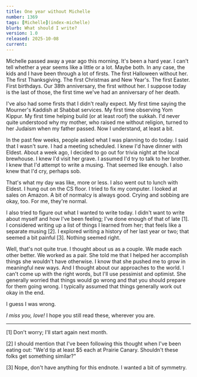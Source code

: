 ```yaml
---
title: One year without Michelle
number: 1369
tags: [Michelle](index-michelle)
blurb: What should I write?
version: 1.0
released: 2025-10-08
current: 
---
```

Michelle passed away a year ago this morning. It's been a hard year. I can't tell whether a year seems like a little or a lot. Maybe both. In any case, the kids and I have been through a lot of firsts. The first Halloween without her. The first Thanksgiving. The first Christmas and New Year's. The first Easter. First birthdays. Our 38th anniversary, the first without her. I suppose today is the last of those, the first time we've had an anniversary of her death. 

I've also had some firsts that I didn't really expect. My first time saying the Mourner's Kaddish at Shabbat services. My first time observing Yom Kippur. My first time helping build (or at least roof) the sukkah. I'd never quite understood why my mother, who raised me without religion, turned to her Judaism when my father passed. Now I understand, at least a bit.

In the past few weeks, people asked what I was planning to do today. I said that I wasn't sure. I had a meeting scheduled. I knew I'd have dinner with Eldest. About a week ago, I decided to go out for trivia night at the local brewhouse. I knew I'd visit her grave. I assumed I'd try to talk to her brother. I knew that I'd attempt to write a musing. That seemed like enough. I also knew that I'd cry, perhaps sob.

That's what my day was like, more or less. I also went out to lunch with Eldest. I hung out on the CS floor. I tried to fix my computer. I looked at sales on Amazon. A bit of normalcy is always good. Crying and sobbing are okay, too. For me, they're normal.

I also tried to figure out what I wanted to write today. I didn't want to write about myself and how I've been feeling; I've done enough of that of late [1]. I considered writing up a list of things I learned from her; that feels like a separate musing [2]. I explored writing a history of her last year or two; that seemed a bit painful [3]. Nothing seemed right.

Well, that's not quite true. I thought about us as a couple. We made each other better. We worked as a pair. She told me that I helped her accomplish things she wouldn't have otherwise. I know that she pushed me to grow in meaningful new ways. And I thought about our approaches to the world. I can't come up with the right words, but I'll use pessimist and optimist. She generally worried that things would go wrong and that you should prepare for them going wrong. I typically assumed that things generally work out okay in the end.

I guess I was wrong.

*I miss you, love!* I hope you still read these, wherever you are.

---

[1] Don't worry; I'll start again next month. 

[2] I should mention that I've been following this thought when I've been eating out: "We'd tip at least $5 each at Prairie Canary. Shouldn't these folks get something similar?"

[3] Nope, don't have anything for this endnote. I wanted a bit of symmetry.
